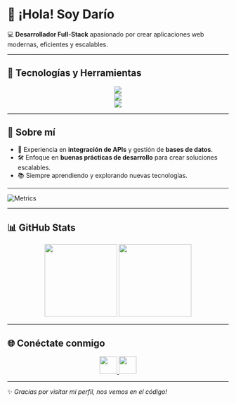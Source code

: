 # 👋 ¡Hola! Soy Darío

💻 **Desarrollador Full-Stack** apasionado por crear aplicaciones web modernas, eficientes y escalables.  

---

## 🚀 Tecnologías y Herramientas

<p align="center">
  <!-- Lenguajes -->
  <img src="https://skillicons.dev/icons?i=js,react,python,flask,html,css,bootstrap" /><br>
  <!-- Bases de datos -->
  <img src="https://skillicons.dev/icons?i=mysql,postgresql,sqlite" /><br>
  <!-- Control de versiones -->
  <img src="https://skillicons.dev/icons?i=git,github" />
</p>

---

## 📌 Sobre mí
- 🔗 Experiencia en **integración de APIs** y gestión de **bases de datos**.  
- 🛠️ Enfoque en **buenas prácticas de desarrollo** para crear soluciones escalables.  
- 📚 Siempre aprendiendo y explorando nuevas tecnologías.  

---

![Metrics](https://metrics.lecoq.io/TU_USUARIO?template=classic&languages=1&isocalendar=1&introduction=1&stars=1&achievements=1&theme=tokyonight)

---

## 📊 GitHub Stats

<p align="center">
  <img src="https://github-readme-stats.vercel.app/api?username=otazzu&show_icons=true&theme=tokyonight" height="165" />
  <img src="https://github-readme-stats.vercel.app/api/top-langs/?username=otazzu&layout=compact&theme=tokyonight" height="165" />
</p>

---

## 🌐 Conéctate conmigo

<p align="center">
  <a href="https://www.linkedin.com/in/otazzu/">
    <img src="https://skillicons.dev/icons?i=linkedin" height="40" />
  </a>
  <a href="mailto:srotazu@gmail.com">
    <img src="https://cdn-icons-png.flaticon.com/512/732/732200.png" height="40" />
  </a>
</p>

---

✨ _Gracias por visitar mi perfil, nos vemos en el código!_
